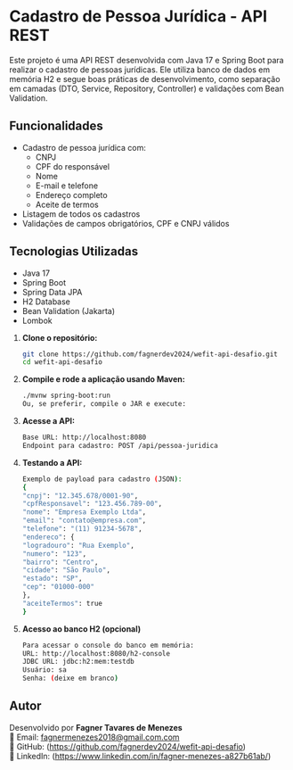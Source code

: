 # Cadastro de Pessoa Jurídica - API REST

Este projeto é uma API REST desenvolvida com Java 17 e Spring Boot para realizar o cadastro de pessoas jurídicas. Ele utiliza banco de dados em memória H2 e segue boas práticas de desenvolvimento, como separação em camadas (DTO, Service, Repository, Controller) e validações com Bean Validation.

## Funcionalidades

- Cadastro de pessoa jurídica com:
    - CNPJ
    - CPF do responsável
    - Nome
    - E-mail e telefone
    - Endereço completo
    - Aceite de termos
- Listagem de todos os cadastros
- Validações de campos obrigatórios, CPF e CNPJ válidos


## Tecnologias Utilizadas

- Java 17
- Spring Boot
- Spring Data JPA
- H2 Database
- Bean Validation (Jakarta)
- Lombok

1. **Clone o repositório:**

   ```bash
   git clone https://github.com/fagnerdev2024/wefit-api-desafio.git
   cd wefit-api-desafio

2. **Compile e rode a aplicação usando Maven:**

   ```bash
   ./mvnw spring-boot:run
   Ou, se preferir, compile o JAR e execute:

3. **Acesse a API:**

   ```bash
   Base URL: http://localhost:8080
   Endpoint para cadastro: POST /api/pessoa-juridica

4. **Testando a API:**
   
   ```bash
   Exemplo de payload para cadastro (JSON):
   {
   "cnpj": "12.345.678/0001-90",
   "cpfResponsavel": "123.456.789-00",
   "nome": "Empresa Exemplo Ltda",
   "email": "contato@empresa.com",
   "telefone": "(11) 91234-5678",
   "endereco": {
   "logradouro": "Rua Exemplo",
   "numero": "123",
   "bairro": "Centro",
   "cidade": "São Paulo",
   "estado": "SP",
   "cep": "01000-000"
   },
   "aceiteTermos": true
   }


5. **Acesso ao banco H2 (opcional)**

   ```bash
   Para acessar o console do banco em memória:
   URL: http://localhost:8080/h2-console
   JDBC URL: jdbc:h2:mem:testdb
   Usuário: sa
   Senha: (deixe em branco)


## Autor

Desenvolvido por **Fagner Tavares de Menezes**  
📧 Email: fagnermenezes2018@gmail.com.com  
🔗 GitHub: (https://github.com/fagnerdev2024/wefit-api-desafio)  
🔗 LinkedIn: (https://www.linkedin.com/in/fagner-menezes-a827b61ab/)